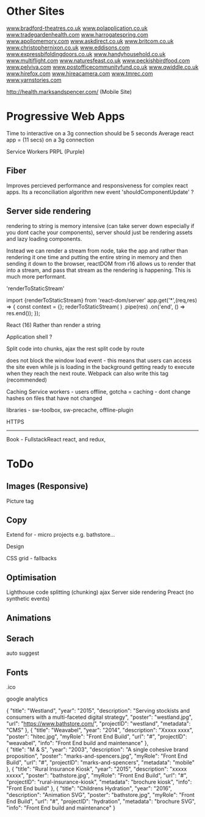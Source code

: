 Other Sites
===========

www.bradford-theatres.co.uk
www.polapplication.co.uk
www.tradegardenhealth.com
www.harrogatespring.com
www.apollomemory.com
www.askdirect.co.uk
www.britcom.co.uk
www.christophernixon.co.uk
www.eddisons.com
www.expressbifoldingdoors.co.uk
www.handyhousehold.co.uk
www.multiflight.com
www.naturesfeast.co.uk
www.peckishbirdfood.com
www.pelviva.com
www.postofficecommunityfund.co.uk
www.qwiddle.co.uk
www.hirefox.com
www.hireacamera.com
www.tmrec.com
www.yarnstories.com


 
http://health.marksandspencer.com/ (Mobile Site)




Progressive Web Apps
====================

Time to interactive on a 3g connection should be 5 seconds
Average react app = (11 secs) on a 3g connection

Service Workers
PRPL (Purple)

Fiber
----- 

Improves percieved performance and responsiveness for complex react apps.
Its a reconciliation algorithm
new event 'shouldComponentUpdate' ?




Server side rendering
---------------------


rendering to string is memory intensive (can take server down especially if you dont cache your components), server should just be rendering assets and lazy loading components. 

Instead we can render a stream from node, take the app and rather than rendering it one time and putting the entire string in memory and then sending it down to the browser, reactDOM from r16 allows us to render that into a stream, and pass that stream as the rendering is happening. This is much more performant. 


'renderToStaticStream'

import {renderToStaticStream} from 'react-dom/server'
app.get('*',(req,res) => {
    const context = {};
    rederToStaticStream(
        <Router context={context} location={req.url}>
            <App />
        </Router>
    )
    .pipe(res)
    .on('end', () => res.end());
});

React (16)
Rather than render a string 

Application shell ?

Split code into chunks, ajax the rest
split code by route

<link rel="preload"> does not block the window load event - this means that users can access the site even while js is loading in the background getting ready to execute when they reach the next route. Webpack can also write this tag (recommended)

Caching
Service workers - users offline, gotcha = caching - dont change hashes on files that have not changed

libraries - sw-toolbox, sw-precache, offline-plugin

HTTPS

------

Book - FullstackReact
react, and redux,



ToDo
=====

Images (Responsive)
-------------------
Picture tag

Copy
----
Extend for - micro projects e.g. bathstore...


Design

CSS grid - fallbacks

 
Optimisation
------------

Lighthouse
code splitting (chunking) ajax
Server side rendering 
Preact (no synthetic events)

Animations 
----------

Serach
------

auto suggest

Fonts
-----

.ico

google analytics



{
  "title": "Westland",
  "year": "2015",
  "description": "Serving stockists and consumers with a multi-faceted digital strategy",
  "poster": "westland.jpg",
  "url": "https://www.bathstore.com/",
  "projectID": "westland",
  "metadata": "CMS"
},
{
  "title": "Weavabel",
  "year": "2014",
  "description": "Xxxxx xxxx",
  "poster": "hitec.jpg",
  "myRole": "Front End Build",
  "url": "#",
  "projectID": "weavabel",
  "info": "Front End build and maintenance"
},    
{
  "title": "M & S",
  "year": "2003",
  "description": "A single cohesive brand proposition",
  "poster": "marks-and-spencers.jpg",
  "myRole": "Front End Build",
  "url": "#",
  "projectID": "marks-and-spencers",
  "metadata": "mobile"
},
{
  "title": "Rural Insurance Kiosk",
  "year": "2015",
  "description": "xxxxx xxxxx",
  "poster": "bathstore.jpg",
  "myRole": "Front End Build",
  "url": "#",
  "projectID": "rural-insurance-kiosk",
  "metadata": "brochure kiosk",
  "info": "Front End build"
},
{
  "title": "Childrens Hydration",
  "year": "2016",
  "description": "Animation SVG",
  "poster": "bathstore.jpg",
  "myRole": "Front End Build",
  "url": "#",
  "projectID": "hydration",
  "metadata": "brochure SVG",
  "info": "Front End build and maintenance"
}